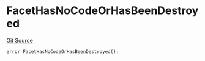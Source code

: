 # FacetHasNoCodeOrHasBeenDestroyed
[Git Source](https://github.com/thrackle-io/aquifi-rules-v1/blob/35ec513a185f22e7ba035815b9ced8c0ef1497a9/src/client/token/handler/diamond/HandlerDiamond.sol)


```solidity
error FacetHasNoCodeOrHasBeenDestroyed();
```

